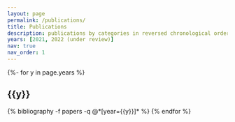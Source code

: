 ```yaml
---
layout: page
permalink: /publications/
title: Publications
description: publications by categories in reversed chronological order. generated by jekyll-scholar.
years: [2021, 2022 (under review)]
nav: true
nav_order: 1
---
```

<!-- _pages/publications.md -->
<div class="publications">

{%- for y in page.years %}
  <h2 class="year">{{y}}</h2>
  {% bibliography -f papers -q @*[year={{y}}]* %}
{% endfor %}

</div>
